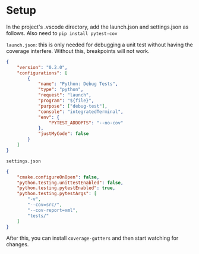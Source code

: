 # Setup

In the project's .vscode directory, add the launch.json and settings.json as follows.  Also need to `pip install pytest-cov`

`launch.json`: this is only needed for debugging a unit test without having the coverage interfere. Without this, breakpoints will not work.
```json
{
    "version": "0.2.0",
    "configurations": [
        {
            "name": "Python: Debug Tests",
            "type": "python",
            "request": "launch",
            "program": "${file}",
            "purpose": ["debug-test"],
            "console": "integratedTerminal",
            "env": {
                "PYTEST_ADDOPTS": "--no-cov"
            },
            "justMyCode": false
        }
    ]
}
```
`settings.json`
```json
{
    "cmake.configureOnOpen": false,
    "python.testing.unittestEnabled": false,
    "python.testing.pytestEnabled": true,
    "python.testing.pytestArgs": [
        "-v",
        "--cov=src/",
        "--cov-report=xml",
        "tests/"
    ]
}
```

After this, you can install `coverage-gutters` and then start watching for changes.